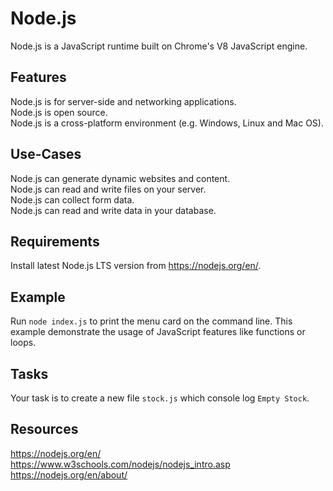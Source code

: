 # Node.js

Node.js is a JavaScript runtime built on Chrome's V8 JavaScript engine.

## Features

Node.js is for server-side and networking applications.  
Node.js is open source.  
Node.js is a cross-platform environment (e.g. Windows, Linux and Mac OS).

## Use-Cases

Node.js can generate dynamic websites and content.  
Node.js can read and write files on your server.  
Node.js can collect form data.  
Node.js can read and write data in your database.

## Requirements

Install latest Node.js LTS version from https://nodejs.org/en/.

## Example

Run `node index.js` to print the menu card on the command line. This example demonstrate the usage of JavaScript features like functions or loops.

## Tasks

Your task is to create a new file `stock.js` which console log `Empty Stock`.

## Resources

https://nodejs.org/en/  
https://www.w3schools.com/nodejs/nodejs_intro.asp  
https://nodejs.org/en/about/
